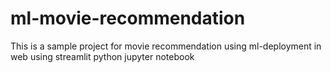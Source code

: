 # ml-movie-recommendation
This is a sample project for movie recommendation using ml-deployment in web using streamlit python jupyter notebook
